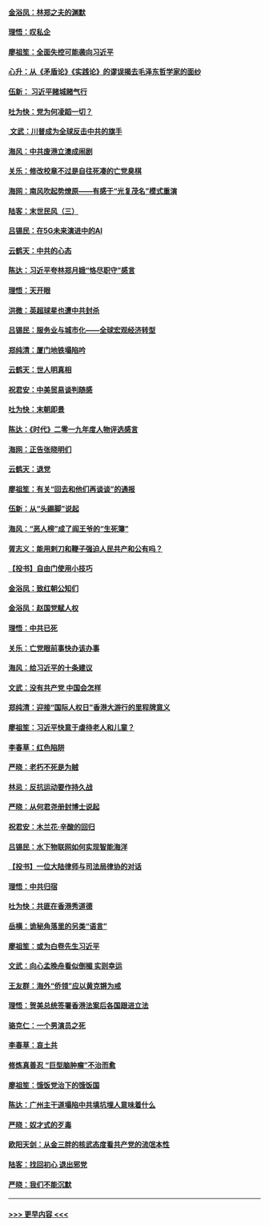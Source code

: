 #### [金浴凤：林郑之夫的渊默](../pages/nsc993/n11737735.md?t=12220955) 
#### [理悟：叹私企](../pages/nsc993/n11737715.md?t=12220955) 
#### [廖祖笙：全面失控可能袭向习近平](../pages/nsc993/n11737704.md?t=12220955) 
#### [心升：从《矛盾论》《实践论》的谬误揭去毛泽东哲学家的面纱](../pages/nsc993/n11736962.md?t=12220955) 
#### [伍新： 习近平赌城赌气行](../pages/nsc993/n11736929.md?t=12220955) 
#### [吐为快：党为何凌蹈一切？](../pages/nsc993/n11736915.md?t=12220955) 
#### [ 文武：川普成为全球反击中共的旗手](../pages/nsc993/n11736882.md?t=12220955) 
#### [海风：中共废港立澳成闹剧](../pages/nsc993/n11735857.md?t=12220955) 
#### [关乐：修改校章不过是自往死凑的亡党臭棋](../pages/nsc993/n11735097.md?t=12220955) 
#### [海网：南风吹起势燎原——有感于“光复茂名”模式重演](../pages/nsc993/n11732308.md?t=12220955) 
#### [陆客：末世民风（三）](../pages/nsc993/n11732211.md?t=12220955) 
#### [吕锡民：在5G未来演进中的AI](../pages/nsc993/n11730010.md?t=12220955) 
#### [云鹤天：中共的心态](../pages/nsc993/n11729906.md?t=12220955) 
#### [陈达：习近平夸林郑月娥“恪尽职守”感言](../pages/nsc993/n11729881.md?t=12220955) 
#### [理悟：天开眼](../pages/nsc993/n11729699.md?t=12220955) 
#### [洪微：英超球星也遭中共封杀](../pages/nsc993/n11727243.md?t=12220955) 
#### [吕锡民：服务业与城市化——全球宏观经济转型](../pages/nsc993/n11725845.md?t=12220955) 
#### [郑纯清：厦门地铁塌陷吟](../pages/nsc993/n11725813.md?t=12220955) 
#### [云鹤天：世人明真相](../pages/nsc993/n11725621.md?t=12220955) 
#### [祝君安：中美贸易谈判随感](../pages/nsc993/n11725609.md?t=12220955) 
#### [吐为快：末朝即景](../pages/nsc993/n11723365.md?t=12220955) 
#### [陈达：《时代》二零一九年度人物评选感言](../pages/nsc993/n11723337.md?t=12220955) 
#### [海网：正告张晓明们](../pages/nsc993/n11723228.md?t=12220955) 
#### [云鹤天：退党](../pages/nsc993/n11723056.md?t=12220955) 
#### [廖祖笙：有关“回去和他们再谈谈”的通报](../pages/nsc993/n11722442.md?t=12220955) 
#### [伍新：从“头踢脚”说起](../pages/nsc993/n11722429.md?t=12220955) 
#### [海风：“恶人榜”成了阎王爷的“生死簿”](../pages/nsc993/n11722272.md?t=12220955) 
#### [胥志义：能用剌刀和鞭子强迫人民共产和公有吗？](../pages/nsc993/n11720569.md?t=12220955) 
#### [【投书】自由门使用小技巧](../pages/nsc993/n11720180.md?t=12220955) 
#### [金浴凤：致红朝公知们](../pages/nsc993/n11720563.md?t=12220955) 
#### [金浴凤：赵国党赋人权](../pages/nsc993/n11720533.md?t=12220955) 
#### [理悟：中共已死](../pages/nsc993/n11720233.md?t=12220955) 
#### [关乐：亡党眼前事快办该办事](../pages/nsc993/n11719160.md?t=12220955) 
#### [海风：给习近平的十条建议](../pages/nsc993/n11717616.md?t=12220955) 
#### [文武：没有共产党 中国会怎样](../pages/nsc993/n11717584.md?t=12220955) 
#### [郑纯清：迎接“国际人权日”香港大游行的里程牌意义](../pages/nsc993/n11717417.md?t=12220955) 
#### [廖祖笙：习近平快意于虐待老人和儿童？](../pages/nsc993/n11715313.md?t=12220955) 
#### [李春草：红色陷阱](../pages/nsc993/n11715029.md?t=12220955) 
#### [严晓：老朽不死是为贼](../pages/nsc993/n11712910.md?t=12220955) 
#### [林忌：反抗运动要作持久战](../pages/nsc993/n11712623.md?t=12220955) 
#### [严晓：从何君尧册封博士说起](../pages/nsc993/n11712465.md?t=12220955) 
#### [祝君安：木兰花·辛酸的回归](../pages/nsc993/n11712381.md?t=12220955) 
#### [吕锡民：水下物联网如何实现智能海洋](../pages/nsc993/n11711158.md?t=12220955) 
#### [【投书】一位大陆律师与司法局律协的对话](../pages/nsc993/n11709675.md?t=12220955) 
#### [理悟：中共归宿](../pages/nsc993/n11710059.md?t=12220955) 
#### [吐为快：共匪在香港秀道德](../pages/nsc993/n11709979.md?t=12220955) 
#### [岳横：诡秘角落里的另类“语言”](../pages/nsc993/n11709792.md?t=12220955) 
#### [廖祖笙：或为白卷先生习近平](../pages/nsc993/n11708330.md?t=12220955) 
#### [文武：向心孟晚舟看似倒楣 实则幸运](../pages/nsc993/n11708236.md?t=12220955) 
#### [王友群：海外“侨领”应以黄克锵为戒](../pages/nsc993/n11706176.md?t=12220955) 
#### [理悟：贺美总统签署香港法案后各国跟进立法](../pages/nsc993/n11706853.md?t=12220955) 
#### [骆克仁：一个男演员之死](../pages/nsc993/n11706677.md?t=12220955) 
#### [李春草：哀土共](../pages/nsc993/n11706255.md?t=12220955) 
#### [修炼真善忍 “巨型脑肿瘤”不治而愈](../pages/nsc993/n11705340.md?t=12220955) 
#### [廖祖笙：饿饭党治下的饿饭国](../pages/nsc993/n11705085.md?t=12220955) 
#### [陈达：广州主干道塌陷中共填坑埋人意味着什么](../pages/nsc993/n11705046.md?t=12220955) 
#### [严晓：奴才式的歹毒](../pages/nsc993/n11704826.md?t=12220955) 
#### [欧阳天剑：从金三胖的核武态度看共产党的流氓本性](../pages/nsc993/n11702238.md?t=12220955) 
#### [陆客：找回初心 退出邪党](../pages/nsc993/n11702213.md?t=12220955) 
#### [严晓：我们不能沉默](../pages/nsc993/n11702110.md?t=12220955) 

----
#### [ >>> 更早内容 <<< ](../indexes/nsc993-earlier.md)
